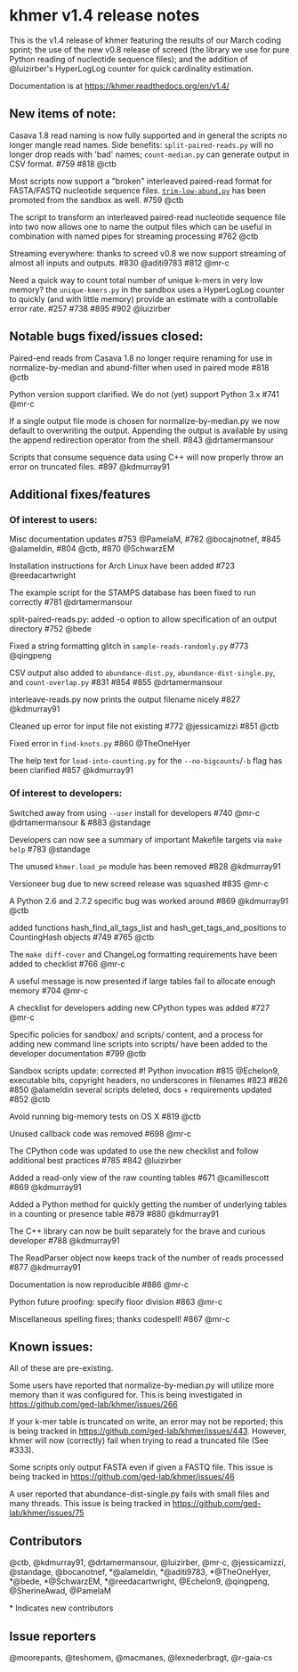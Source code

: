 # khmer v1.4 release notes

This is the v1.4 release of khmer featuring the results of our March coding sprint; the use of the new v0.8 release of screed (the library we use for pure Python reading of nucleotide sequence files); and the addition of @luizirber's HyperLogLog counter for quick cardinality estimation.

Documentation is at https://khmer.readthedocs.org/en/v1.4/

## New items of note:

Casava 1.8 read naming is now fully supported and in general the scripts no longer mangle read names. Side benefits: `split-paired-reads.py` will no longer drop reads with 'bad' names; `count-median.py` can generate output in CSV format. #759 #818 @ctb

Most scripts now support a "broken" interleaved paired-read format for FASTA/FASTQ nucleotide sequence files. [`trim-low-abund.py`](http://khmer.readthedocs.org/en/v1.4/user/scripts.html#trim-low-abund-py) has been promoted from the sandbox as well. #759 @ctb 

The script to transform an interleaved paired-read nucleotide sequence file into two now allows one to name the output files which can be useful in combination with named pipes for streaming processing #762 @ctb 

Streaming everywhere: thanks to screed v0.8 we now support streaming of almost all inputs and outputs. #830 @aditi9783 #812 @mr-c

Need a quick way to count total number of unique k-mers in very low memory? the `unique-kmers.py` in the sandbox uses a HyperLogLog counter to quickly (and with little memory) provide an estimate with a controllable error rate. #257 #738 #895 #902 @luizirber 

## Notable bugs fixed/issues closed:

Paired-end reads from Casava 1.8 no longer require renaming for use in normalize-by-median and abund-filter when used in paired mode #818 @ctb

Python version support clarified. We do not (yet) support Python 3.x #741 @mr-c

If a single output file mode is chosen for normalize-by-median.py we now default to overwriting the output. Appending the output is available by using the append redirection operator from the shell. #843 @drtamermansour 

Scripts that consume sequence data using C++ will now properly throw an error on truncated files. #897 @kdmurray91 

## Additional fixes/features

### Of interest to users:

Misc documentation updates #753 @PamelaM, #782 @bocajnotnef, #845 @alameldin, #804 @ctb, #870 @SchwarzEM

Installation instructions for Arch Linux have been added #723 @reedacartwright

The example script for the STAMPS database has been fixed to run correctly #781 @drtamermansour 

split-paired-reads.py: added -o option to allow specification of an output directory #752 @bede 

Fixed a string formatting glitch in `sample-reads-randomly.py` #773 @qingpeng 

CSV output also added to `abundance-dist.py`, `abundance-dist-single.py`, and `count-overlap.py` #831 #854 #855 @drtamermansour 

interleave-reads.py now prints the output filename nicely #827 @kdmurray91 

Cleaned up error for input file not existing #772 @jessicamizzi #851 @ctb 

Fixed error in `find-knots.py` #860 @TheOneHyer 

The help text for `load-into-counting.py` for the `--no-bigcounts`/`-b` flag has been clarified #857 @kdmurray91

### Of interest to developers:

Switched away from using `--user` install for developers #740 @mr-c @drtamermansour & #883 @standage 

Developers can now see a summary of important Makefile targets via `make help` #783 @standage 

The unused `khmer.load_pe` module has been removed #828 @kdmurray91 

Versioneer bug due to new screed release was squashed #835 @mr-c

A Python 2.6 and 2.7.2 specific bug was worked around #869 @kdmurray91 @ctb 

added functions hash_find_all_tags_list and hash_get_tags_and_positions to CountingHash objects #749 #765 @ctb

The `make diff-cover` and ChangeLog formatting requirements have been added to checklist #766 @mr-c 

A useful message is now presented if large tables fail to allocate enough memory #704 @mr-c

A checklist for developers adding new CPython types was added #727 @mr-c

Specific policies for sandbox/ and scripts/ content, and a process for adding new command line scripts into scripts/ have been added to the developer documentation #799 @ctb

Sandbox scripts update: corrected #! Python invocation #815 @Echelon9, executable bits, copyright headers,  no underscores in filenames #823 #826 #850 @alameldin several scripts deleted, docs + requirements updated #852 @ctb

Avoid running big-memory tests on OS X #819 @ctb

Unused callback code was removed #698 @mr-c

The CPython code was updated to use the new checklist and follow additional best practices #785 #842 @luizirber 

Added a read-only view of the raw counting tables #671 @camillescott #869 @kdmurray91 

Added a Python method for quickly getting the number of underlying tables in a counting or presence table #879 #880 @kdmurray91 

The C++ library can now be built separately for the brave and curious developer #788 @kdmurray91 

The ReadParser object now keeps track of the number of reads processed #877 @kdmurray91 

Documentation is now reproducible #886 @mr-c

Python future proofing: specify floor division #863 @mr-c

Miscellaneous spelling fixes; thanks codespell! #867 @mr-c

## Known issues:

All of these are pre-existing.

Some users have reported that normalize-by-median.py will utilize more memory than it was configured for. This is being investigated in https://github.com/ged-lab/khmer/issues/266

If your k-mer table is truncated on write, an error may not be reported; this is being tracked in https://github.com/ged-lab/khmer/issues/443. However, khmer will now (correctly) fail when trying to read a truncated file (See #333).

Some scripts only output FASTA even if given a FASTQ file. This issue is being tracked in https://github.com/ged-lab/khmer/issues/46

A user reported that abundance-dist-single.py fails with small files and many threads. This issue is being tracked in https://github.com/ged-lab/khmer/issues/75

## Contributors

@ctb, @kdmurray91, @drtamermansour, @luizirber, @mr-c, @jessicamizzi,
@standage, @bocanotnef, \*@alameldin, \*@aditi9783, \*@TheOneHyer, \*@bede,
\*@SchwarzEM, \*@reedacartwright, @Echelon9, @qingpeng, @SherineAwad, @PamelaM 

\* Indicates new contributors

## Issue reporters

@moorepants, @teshomem, @macmanes, @lexnederbragt, @r-gaia-cs

